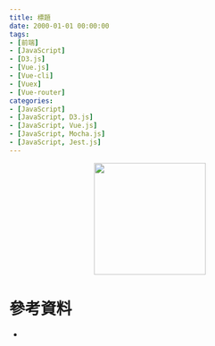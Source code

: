 ```yaml
---
title: 標題
date: 2000-01-01 00:00:00
tags:
- [前端]
- [JavaScript]
- [D3.js]
- [Vue.js]
- [Vue-cli]
- [Vuex]
- [Vue-router]
categories: 
- [JavaScript]
- [JavaScript, D3.js]
- [JavaScript, Vue.js]
- [JavaScript, Mocha.js]
- [JavaScript, Jest.js]
---
```


<div style="display:flex;justify-content:center;">
  <img style="object-fit:cover;" src='/images/' width='200px' height='200px' />
</div>



# 參考資料

- []()